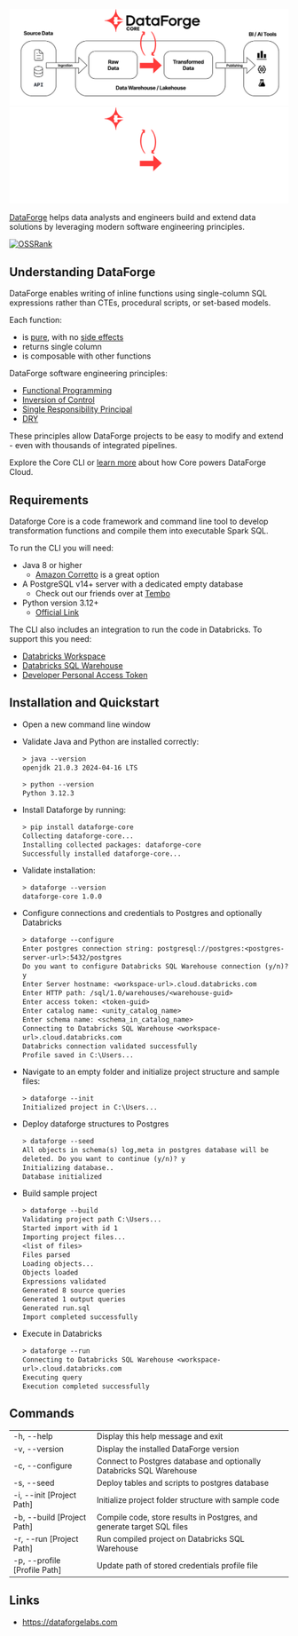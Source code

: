 ![DataForge Core-Light](etc/DataForge_Core_Flow.svg#gh-light-mode-only)
![DataForge Core-Dark](etc/DataForge_Core_Flow_Reverse.svg#gh-dark-mode-only)

[DataForge](https://www.dataforgelabs.com) helps data analysts and engineers build and extend data solutions by leveraging modern software engineering principles.

[![OSSRank](https://shields.io/endpoint?url=https://ossrank.com/shield/4025)](https://ossrank.com/p/4025)

## Understanding DataForge

DataForge enables writing of inline functions using single-column SQL expressions rather than CTEs, procedural scripts, or set-based models.


Each function:
- is [pure](https://en.wikipedia.org/wiki/Pure_function), with no [side effects](https://en.wikipedia.org/wiki/Side_effect_(computer_science))
- returns single column
- is composable with other functions

DataForge software engineering principles:
- [Functional Programming](https://en.wikipedia.org/wiki/Functional_programming)
- [Inversion of Control](https://en.wikipedia.org/wiki/Inversion_of_control)
- [Single Responsibility Principal](https://en.wikipedia.org/wiki/Single-responsibility_principle)
- [DRY](https://en.wikipedia.org/wiki/Don%27t_repeat_yourself)

These principles allow DataForge projects to be easy to modify and extend - even with thousands of integrated pipelines.

Explore the Core CLI or [learn more](https://www.dataforgelabs.com/core-vs-cloud) about how Core powers DataForge Cloud.

## Requirements
Dataforge Core is a code framework and command line tool to develop transformation functions and compile them into executable Spark SQL.

To run the CLI you will need:
- Java 8 or higher
  - [Amazon Corretto](https://docs.aws.amazon.com/corretto/) is a great option
- A PostgreSQL v14+ server with a dedicated empty database
  - Check out our friends over at [Tembo](https://tembo.io/)
- Python version 3.12+
  - [Official Link](https://www.python.org/downloads/)

The CLI also includes an integration to run the code in Databricks. To support this you need:
- [Databricks Workspace](https://docs.databricks.com/en/administration-guide/workspace/index.html)
- [Databricks SQL Warehouse](https://docs.databricks.com/en/compute/sql-warehouse/index.html)
- [Developer Personal Access Token](https://docs.databricks.com/en/dev-tools/auth/pat.html)



## Installation and Quickstart

- Open a new command line window
- Validate Java and Python are installed correctly:

  ```
  > java --version
  openjdk 21.0.3 2024-04-16 LTS
  ```
  ```
  > python --version
  Python 3.12.3
  ```
- Install Dataforge by running: 
  ```
  > pip install dataforge-core
  Collecting dataforge-core...
  Installing collected packages: dataforge-core
  Successfully installed dataforge-core...
  ```
- Validate installation:
  ```
  > dataforge --version
  dataforge-core 1.0.0
  ```
- Configure connections and credentials to Postgres and optionally Databricks
  ```
  > dataforge --configure
  Enter postgres connection string: postgresql://postgres:<postgres-server-url>:5432/postgres
  Do you want to configure Databricks SQL Warehouse connection (y/n)? y
  Enter Server hostname: <workspace-url>.cloud.databricks.com
  Enter HTTP path: /sql/1.0/warehouses/<warehouse-guid>
  Enter access token: <token-guid>
  Enter catalog name: <unity_catalog_name>
  Enter schema name: <schema_in_catalog_name>
  Connecting to Databricks SQL Warehouse <workspace-url>.cloud.databricks.com
  Databricks connection validated successfully
  Profile saved in C:\Users...
  ```

- Navigate to an empty folder and initialize project structure and sample files:
  ```
  > dataforge --init
  Initialized project in C:\Users...
  ```

- Deploy dataforge structures to Postgres
  ```
  > dataforge --seed
  All objects in schema(s) log,meta in postgres database will be deleted. Do you want to continue (y/n)? y
  Initializing database..
  Database initialized
  ```
- Build sample project
  ```
  > dataforge --build
  Validating project path C:\Users...
  Started import with id 1
  Importing project files...
  <list of files>
  Files parsed
  Loading objects...
  Objects loaded
  Expressions validated
  Generated 8 source queries
  Generated 1 output queries
  Generated run.sql
  Import completed successfully
  ```
- Execute in Databricks
  ```
  > dataforge --run
  Connecting to Databricks SQL Warehouse <workspace-url>.cloud.databricks.com
  Executing query
  Execution completed successfully
  ```
## Commands

  <table>
  <tr><td>-h, --help</td><td>Display this help message and exit</td></tr>
  <tr><td>-v, --version</td><td>Display the installed DataForge version</td></tr>
  <tr><td>-c, --configure</td><td>Connect to Postgres database and optionally Databricks SQL Warehouse</td></tr>
  <tr><td>-s, --seed</td><td>Deploy tables and scripts to postgres database</td></tr>
  <tr><td>-i, --init [Project Path]</td><td>Initialize project folder structure with sample code</td></tr>
  <tr><td>-b, --build [Project Path]</td><td>Compile code, store results in Postgres, and generate target SQL files</td></tr>
  <tr><td>-r, --run [Project Path]</td><td>Run compiled project on Databricks SQL Warehouse</td></tr>
  <tr><td>-p, --profile [Profile Path]</td><td>Update path of stored credentials profile file</td></tr>
 </table>

## Links
- https://dataforgelabs.com
